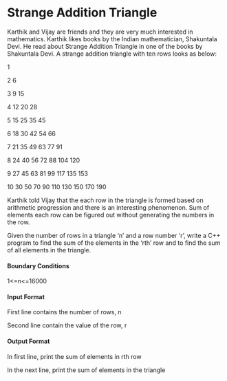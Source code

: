 # Strange Addition Triangle

Karthik and Vijay are friends and they are very much interested in mathematics.
Karthik likes books by the Indian mathematician, Shakuntala Devi. He read
about Strange Addition Triangle in one of the books by Shakuntala Devi. A
strange addition triangle with ten rows looks as below:

1

2 6

3 9 15

4 12 20 28

5 15 25 35 45

6 18 30 42 54 66

7 21 35 49 63 77 91

8 24 40 56 72 88 104 120

9 27 45 63 81 99 117 135 153

10 30 50 70 90 110 130 150 170 190

Karthik told Vijay that the each row in the triangle is formed based on
arithmetic progression and there is an interesting phenomenon. Sum of
elements each row can be figured out without generating the numbers in the
row.

Given the number of rows in a triangle ‘n’ and a row number ‘r’, write a C++
program to find the sum of the elements in the ‘rth’ row and to find the sum of
all elements in the triangle.

#### Boundary Conditions

1<=n<=16000

#### Input Format

First line contains the number of rows, n

Second line contain the value of the row, r

#### Output Format

In first line, print the sum of elements in rth row

In the next line, print the sum of elements in the triangle